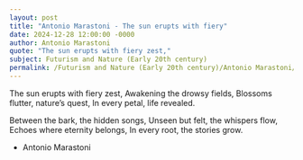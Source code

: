 ```yaml
---
layout: post
title: "Antonio Marastoni - The sun erupts with fiery"
date: 2024-12-28 12:00:00 -0000
author: Antonio Marastoni
quote: "The sun erupts with fiery zest,"
subject: Futurism and Nature (Early 20th century)
permalink: /Futurism and Nature (Early 20th century)/Antonio Marastoni/Antonio Marastoni - The sun erupts with fiery
---
```


The sun erupts with fiery zest,
Awakening the drowsy fields,
Blossoms flutter, nature’s quest,
In every petal, life revealed.

Between the bark, the hidden songs,
Unseen but felt, the whispers flow,
Echoes where eternity belongs,
In every root, the stories grow.

- Antonio Marastoni
